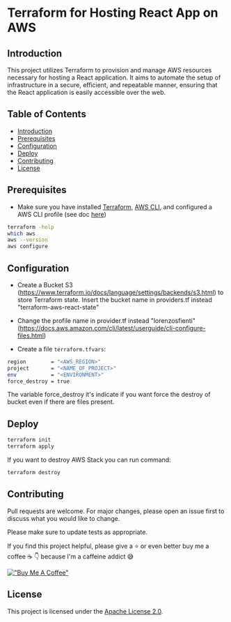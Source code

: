 # Terraform for Hosting React App on AWS

## Introduction

This project utilizes Terraform to provision and manage AWS resources necessary for hosting a React application. It aims to automate the setup of infrastructure in a secure, efficient, and repeatable manner, ensuring that the React application is easily accessible over the web.

## Table of Contents

- [Introduction](#introduction)
- [Prerequisites](#prerequisites)
- [Configuration](#configuration)
- [Deploy](#deploy)
- [Contributing](#contributing)
- [License](#license)

## Prerequisites

- Make sure you have installed [Terraform](https://learn.hashicorp.com/tutorials/terraform/install-cli), [AWS CLI](https://docs.aws.amazon.com/cli/latest/userguide/install-cliv2-mac.html#cliv2-mac-prereq), and configured a AWS CLI profile (see doc [here](https://docs.aws.amazon.com/cli/latest/userguide/cli-configure-quickstart.html#cli-configure-quickstart-profiles))

```bash
terraform -help
which aws
aws --version 
aws configure
```

## Configuration

- Create a Bucket S3 (<https://www.terraform.io/docs/language/settings/backends/s3.html>) to store Terraform state. Insert the bucket name in providers.tf instead "terraform-aws-react-state"

- Change the profile name in provider.tf instead "lorenzosfienti" (<https://docs.aws.amazon.com/cli/latest/userguide/cli-configure-files.html>)

- Create a file `terraform.tfvars`:

```bash
region        = "<AWS_REGION>"
project       = "<NAME_OF_PROJECT>"
env           = "<ENVIRONMENT>"
force_destroy = true
```

The variable force_destroy it's indicate if you want force the destroy of bucket even if there are files present.

## Deploy

```bash
terraform init
terraform apply
```

If you want to destroy AWS Stack you can run command:

```bash
terraform destroy
```

## Contributing

Pull requests are welcome. For major changes, please open an issue first to discuss what you would like to change.

Please make sure to update tests as appropriate.

If you find this project helpful, please give a :star: or even better buy me a coffee :coffee: :point_down: because I'm a caffeine addict :sweat_smile:

[!["Buy Me A Coffee"](https://www.buymeacoffee.com/assets/img/custom_images/orange_img.png)](https://www.buymeacoffee.com/lorenzosfienti)

## License

This project is licensed under the [Apache License 2.0](https://www.apache.org/licenses/LICENSE-2.0).
